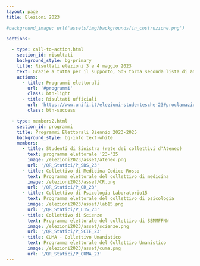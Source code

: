 ```yaml
---
layout: page
title: Elezioni 2023

#background_image: url('assets/img/backgrounds/in_costruzione.png')

sections:

  - type: call-to-action.html
    section_id: risultati
    background_style: bg-primary
    title: Risultati elezioni 3 e 4 maggio 2023
    text: Grazie a tuttə per il supporto, SdS torna seconda lista di ateneo, rientrando con almeno unə rappresentante in tutti gli organi centrali! Siamo inoltre particolarmente contentə del risultato in Scuola di Scienze, un rinnovato 5-0, grazie al Collettivo di Scienze e a Collettivo di Polo!
    actions:
      - title: Programmi elettorali
        url: '#programmi'
        class: btn-light
      - title: Risultati ufficiali
        url: 'https://www.unifi.it/elezioni-studentesche-23#proclamazione_eletti'
        class: btn-success

  - type: members2.html
    section_id: programmi
    title: Programmi Elettorali Biennio 2023-2025
    background_style: bg-info text-white
    members:
      - title: Studenti di Sinistra (rete dei collettivi d'Ateneo)
        text: programma elettorale '23-'25
        image: /elezioni2023/asset/ateneo.png
        url: '/QR_Statici/P_SDS_23'
      - title: Collettivo di Medicina Codice Rosso
        text: Programma elettorale del collettivo di medicina
        image: /elezioni2023/asset/CR.png
        url: '/QR_Statici/P_CR_23'
      - title: Collettivo di Psicologia Laboratorio15
        text: Programma elettorale del collettivo di psicologia
        image: /elezioni2023/asset/lab15.png
        url: '/QR_Statici/P_L15_23'
      - title: Collettivo di Scienze
        text: Programma elettorale del collettivo di SSMMFFNN
        image: /elezioni2023/asset/scienze.png
        url: '/QR_Statici/P_SCIE_23'
      - title: CUMA - Collettivo Umanistico
        text: Programma elettorale del Collettivo Umanistico
        image: /elezioni2023/asset/cuma.png
        url: '/QR_Statici/P_CUMA_23'
---
```

